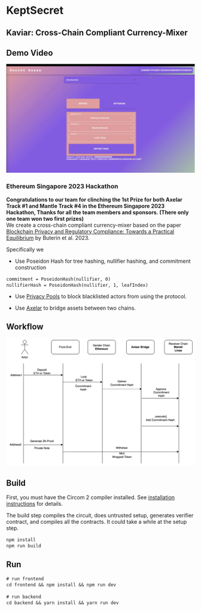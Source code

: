 # KeptSecret

## Kaviar: Cross-Chain Compliant Currency-Mixer

## Demo Video


[![Kaviar](./video/page.png)](https://youtu.be/2emMlyGkbdo)


### Ethereum Singapore 2023 Hackathon
**Congratulations to our team for clinching the 1st Prize for both Axelar Track #1 and Mantle Track #4 in the Ethereum Singapore 2023 Hackathon, Thanks for all the team members and sponsors. (There only one team won two first prizes)**  
We create a cross-chain compliant currency-mixer based on the paper [Blockchain Privacy and Regulatory Compliance: Towards a Practical Equilibrium](https://papers.ssrn.com/sol3/papers.cfm?abstract_id=4563364) by Buterin et al. 2023.

Specifically we

- Use Poseidon Hash for tree hashing, nullifier hashing, and commitment construction

```
commitment = PoseidonHash(nullifier, 0)
nullifierHash = PoseidonHash(nullifier, 1, leafIndex)
```

- Use [Privacy Pools](https://github.com/ameensol/privacy-pools) to block blacklisted actors from using the protocol.

- Use [Axelar](https://github.com/axelarnetwork/axelar-core) to bridge assets between two chains.

## Workflow
[![Kaviar](./video/workflow.png)]()
## Build

First, you must have the Circom 2 compiler installed. See [installation
instructions](https://docs.circom.io/getting-started/installation/) for details.

The build step compiles the circuit, does untrusted setup, generates verifier contract, and compiles all the contracts. It could take a while at the setup step.

```
npm install
npm run build
```

## Run
```
# run frontend
cd frontend && npm install && npm run dev

# run backend
cd backend && yarn install && yarn run dev
```
